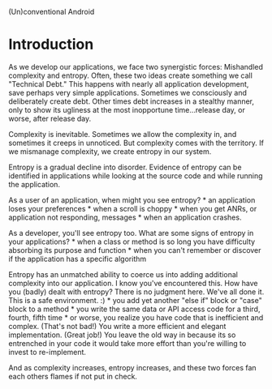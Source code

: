 (Un)conventional Android


# Introduction

As we develop our applications, we face two synergistic forces: Mishandled complexity and entropy. Often, these two ideas create something we call "Technical Debt." This happens with nearly all application development, save perhaps very simple applications. Sometimes we consciously and deliberately create debt. Other times debt increases in a stealthy manner, only to show its ugliness at the most inopportune time...release day, or worse, after release day.

Complexity is inevitable. Sometimes we allow the complexity in, and sometimes it creeps in unnoticed. But complexity comes with the territory. If we mismanage complexity, we create entropy in our system.

Entropy is a gradual decline into disorder. Evidence of entropy can be identified in applications while looking at the source code and while running the application. 

As a user of an application, when might you see entropy?
	* an application loses your preferences
	* when a scroll is choppy
	* when you get ANRs, or application not responding, messages
	* when an application crashes. 

As a developer, you'll see entropy too. What are some signs of entropy in your applications?
	* when a class or method is so long you have difficulty absorbing its purpose and function
	* when you can't remember or discover if the application has a specific algorithm

Entropy has an unmatched ability to coerce us into adding additional complexity into our application. I know you've encountered this. How have you (badly) dealt with entropy? There is no judgment here. We've all done it. This is a safe environment. :)
	* you add yet another "else if" block or "case" block to a method 
	* you write the same data or API access code for a third, fourth, fifth time
	* or worse, you realize you have code that is inefficient and complex. (That's not bad!) You write a more efficient and elegant implementation. (Great job!) You leave the old way in because its so entrenched in your code it would take more effort than you're willing to invest to re-implement.

And as complexity increases, entropy increases, and these two forces fan each others flames if not put in check.

